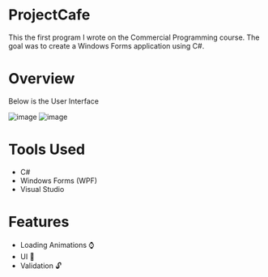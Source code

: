 # ProjectCafe
This the first program I wrote on the Commercial Programming course. The goal was to create a Windows Forms application using C#.

# Overview
Below  is the User Interface

![image](https://github.com/Sne225/ProjectCafe/assets/64343614/a167ace3-044b-4927-850e-4b8da993d3a7)
![image](https://github.com/Sne225/ProjectCafe/assets/64343614/3705b7fb-17c9-417d-a3c0-a757047db699)


# Tools Used
- C#
- Windows Forms (WPF)
- Visual Studio

# Features
- Loading Animations ⌚
- UI 💫
- Validation 🔓
